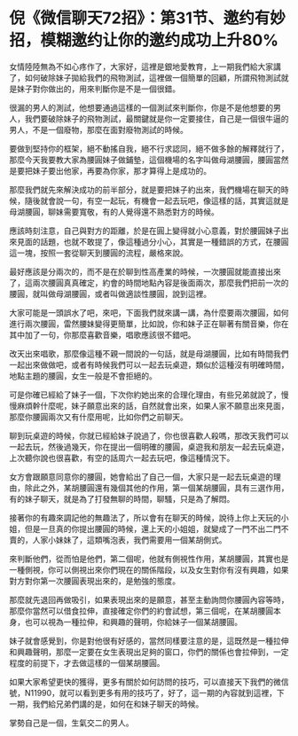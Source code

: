 # 倪《微信聊天72招》：第31节、邀约有妙招，模糊邀约让你的邀约成功上升80%

女情陸陸無為不如心疼作了，大家好，這裡是銀地愛教育，上一期我們給大家講了，如何破除妹子拋給我們的飛物測試，這裡做一個簡單的回顧，所謂飛物測試就是妹子對你做出的，用來判斷你是不是一個很錯。

很漏的男人的測試，他想要通過這樣的一個測試來判斷你，你是不是他想要的男人，我們要破除妹子的飛物測試，最關鍵就是你一定要接住，自己是一個很牛逼的男人，不是一個廢物，那麼在面對廢物測試的時候。

要做到堅持你的框架，絕不動搖自我，絕不行求認同，絕不做多餘的解釋就行了，那麼今天我要教大家為腰圓妹子做鋪墊，這個機場的名字叫做母湖腰圓，腰圓當然是要把妹子要出他家，再要為你家，那才算得上是成功的。

那麼我們就先來解決成功的前半部分，就是要把妹子約出來，我們機場在聊天的時候，隨後就會說一句，有空一起玩，有機會一起去玩吧，像這樣的話，其實這就是母湖腰圓，聊妹需要寬敬，有的人覺得還不熟悉對方的時候。

應該時刻注意，自己與對方的距離，於是在圓上變得就小心意義，對於腰圓妹子出來見面的話題，也就不敢提了，像這種過分小心，其實是一種錯誤的方式，在腰圓這一塊，按照一套從聊天到腰圓的流程，嚴格來說。

最好應該是分兩次的，而不是在於聊到性高產業的時候，一次腰圓就能直接出來了，這兩次腰圓真真確定，約會的時間地點內容是後面兩次，那麼我們把前一次的腰圓，就叫做母湖腰圓，或者叫做適談性腰圓，說到這裡。

大家可能是一頭誤水了吧，來吧，下面我們就來講一講，為什麼要兩次腰圓，如何進行兩次腰圓，雷然腰妹變得更簡單，比如說，你和妹子正在聊著有關音樂，你在其中加了一句，你那麼喜歡音樂，唱歌應該很不錯吧。

改天出來唱歌，那麼像這種不親一間說的一句話，就是母湖腰圓，比如有時間我們一起出來做做吧，或者有時候我們可以一起去玩桌遊，類似於這種沒有明確時間，地點主題的腰圓，女生一般是不會拒絕的。

可是你確已經給了妹子一個，下次你約她出來的合理化理由，有些兄弟就說了，慢慢麻煩幹什麼呢，妹子願意出來的話，自然就會出來，如果人家不願意出來見面，那麼你腰圓兩次又有什麼用呢，比如你們之前聊天。

聊到玩桌遊的時候，你就已經給妹子說過了，你也很喜歡人殺嗎，那改天我們可以一起去玩，然後過幾天，你在提出一個明確的腰圓，桌遊我和朋友一起去玩桌遊，上次聽你說也很喜歡，有空的話周六一起去玩吧，像這種情況下。

女方會跟願意同意你的腰圓，她會給出了自己一個，大家只是一起去玩桌遊的理由，除此之外，某胡腰圓還有幾個其他的作用，第一個某胡腰圓，具有三選作用，有的妹子聊天，就是為了打發無聊的時間，聊騷，只是為了解悶。

接著你的有趣來調記他的無趣法了，所以會有在聊天的時候，說待上你上天玩的小姐，但是一旦真的你提出腰圓的時候，還上天的小姐姐，就變成了一門不出二門不賣的，人家小妹妹了，這類嘴泡表，我們需要用一個某胡側式。

來判斷他們，從而怕是他們，第二個呢，他就有側視性作用，某胡腰圓，其實也是一種側視，你可以側視出來你們現在的關係階段，以及女生對你有沒有興趣，如果對方對你第一次腰圓表現出來的，是勉強的態度。

那麼就先退回再做吸引，如果表現出來的是願意，甚至主動詢問你腰圓內容等時，那麼你當然可以借食拉伸，直接確定你們的約會試想，第三個呢，在某胡腰圓本身，也可以視為一種拉伸，和興趣的聲明，你給妹子一個某胡腰圓。

妹子就會感覺到，你是對他很有好感的，當然同樣要注意的是，這既然是一種拉伸和興趣聲明，那麼一定要在女生表現出足夠的窗口，你們的關係也會拉伸到，一定程度的前提下，才去做這樣的一個某胡腰圓。

如果大家希望更快的獲得，更多有關於如何訪問的技巧，可以直接天下我們的微信號，N11990，就可以看到更多有用的技巧了，好了，這一期的內容就到這裡，下一期，我們給兄弟們講的是，如何在和妹子聊天的時候。

掌勢自己是一個，生氣交二的男人。